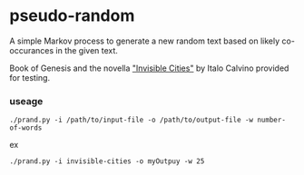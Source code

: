# pseudo-random

A simple Markov process to generate a new random text based on likely co-occurances in the given text.

Book of Genesis and the novella ["Invisible Cities"](https://www.goodreads.com/book/show/9809.Invisible_Cities) by Italo Calvino provided for testing.

### useage

`./prand.py -i /path/to/input-file -o /path/to/output-file -w number-of-words`

ex

`./prand.py -i invisible-cities -o myOutpuy -w 25`
